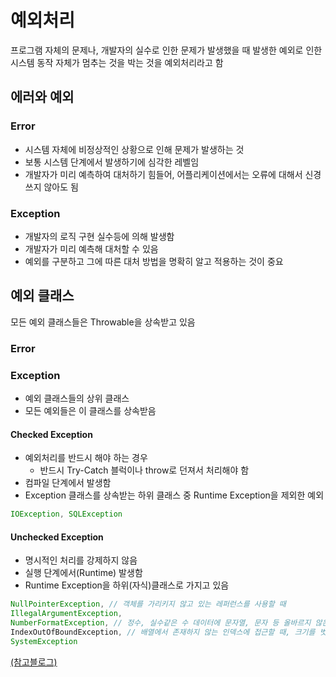 # 예외처리

프로그램 자체의 문제나, 개발자의 실수로 인한 문제가 발생했을 때 발생한 예외로 인한 시스템 동작 자체가 멈추는 것을 박는 것을 예외처리라고 함

## 에러와 예외

### Error

- 시스템 자체에 비정상적인 상황으로 인해 문제가 발생하는 것
- 보통 시스템 단계에서 발생하기에 심각한 레벨임
- 개발자가 미리 예측하여 대처하기 힘들어, 어플리케이션에서는 오류에 대해서 신경쓰지 않아도 됨 

### Exception

- 개발자의 로직 구현 실수등에 의해 발생함
- 개발자가 미리 예측해 대처할 수 있음
- 예외를 구분하고 그에 따른 대처 방법을 명확히 알고 적용하는 것이 중요

## 예외 클래스

모든 예외 클래스들은 Throwable을 상속받고 있음

### Error

### Exception

- 예외 클래스들의 상위 클래스
- 모든 예외들은 이 클래스를 상속받음

#### Checked Exception

- 예외처리를 반드시 해야 하는 경우
  - 반드시 Try-Catch 블럭이나 throw로 던져서 처리해야 함
- 컴파일 단계에서 발생함
- Exception 클래스를 상속받는 하위 클래스 중 Runtime Exception을 제외한 예외

```java
IOException, SQLException
```

#### Unchecked Exception

- 명시적인 처리를 강제하지 않음
- 실행 단계에서(Runtime) 발생함
- Runtime Exception을 하위(자식)클래스로 가지고 있음

```java
NullPointerException, // 객체를 가리키지 않고 있는 레퍼런스를 사용할 때
IllegalArgumentException, 
NumberFormatException, // 정수, 실수같은 수 데이터에 문자열, 문자 등 올바르지 않은 데이터를 넣었을 때
IndexOutOfBoundException, // 배열에서 존재하지 않는 인덱스에 접근할 때, 크기를 벗어난 범위에 접근 할 때
SystemException
```

[(참고블로그)](https://www.nextree.co.kr/p3239/)